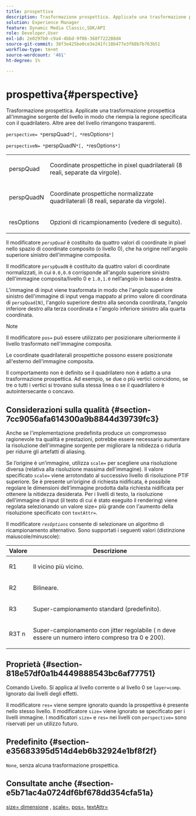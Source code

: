 ```yaml
---
title: prospettiva
description: Trasformazione prospettica. Applicate una trasformazione prospettica all'immagine sorgente del livello in modo che riempia la regione specificata con il quadrilatero. Altre aree del livello rimangono trasparenti.
solution: Experience Manager
feature: Dynamic Media Classic,SDK/API
role: Developer,User
exl-id: 2e0297b0-c9a4-4bbd-9f06-368f722288d4
source-git-commit: 38f3e425be0ce3e241fc18b477e3f68b7b763b51
workflow-type: tm+mt
source-wordcount: '461'
ht-degree: 1%

---
```


# prospettiva{#perspective}

Trasformazione prospettica. Applicate una trasformazione prospettica all&#39;immagine sorgente del livello in modo che riempia la regione specificata con il quadrilatero. Altre aree del livello rimangono trasparenti.

`perspective= *`perspQuad`*[, *`resOptions`*]`

`perspectiveN= *`perspQuadN`*[, *`resOptions`*]`

<table id="simpletable_4BD38BBF53964F7D97B9E58914C97B3F"> 
 <tr class="strow"> 
  <td class="stentry"> <p><span class="varname"> perspQuad</span> </p></td> 
  <td class="stentry"> <p>Coordinate prospettiche in pixel quadrilaterali (8 reali, separate da virgole). </p></td> 
 </tr> 
 <tr class="strow"> 
  <td class="stentry"> <p><span class="varname"> perspQuadN</span> </p></td> 
  <td class="stentry"> <p>Coordinate prospettiche normalizzate quadrilaterali (8 reali, separate da virgole). </p></td> 
 </tr> 
 <tr class="strow"> 
  <td class="stentry"> <p><span class="varname"> resOptions</span> </p></td> 
  <td class="stentry"> <p>Opzioni di ricampionamento (vedere di seguito). </p></td> 
 </tr> 
</table>

Il modificatore *`perspQuad`* è costituito da quattro valori di coordinate in pixel nello spazio di coordinate composito (o livello 0), che ha origine nell&#39;angolo superiore sinistro dell&#39;immagine composita.

Il modificatore `perspQuadN` è costituito da quattro valori di coordinate normalizzati, in cui `0.0,0.0` corrisponde all&#39;angolo superiore sinistro dell&#39;immagine composita/livello 0 e `1.0,1.0` nell’angolo in basso a destra.

L&#39;immagine di input viene trasformata in modo che l&#39;angolo superiore sinistro dell&#39;immagine di input venga mappato al primo valore di coordinata di `perspQuad[N]`, l&#39;angolo superiore destro alla seconda coordinata, l&#39;angolo inferiore destro alla terza coordinata e l&#39;angolo inferiore sinistro alla quarta coordinata.

>[!NOTE]
>
>Il modificatore `pos=` può essere utilizzato per posizionare ulteriormente il livello trasformato nell&#39;immagine composita.

Le coordinate quadrilaterali prospettiche possono essere posizionate all&#39;esterno dell&#39;immagine composita.

Il comportamento non è definito se il quadrilatero non è adatto a una trasformazione prospettica. Ad esempio, se due o più vertici coincidono, se tre o tutti i vertici si trovano sulla stessa linea o se il quadrilatero è autointersecante o concavo.

## Considerazioni sulla qualità {#section-7cc9056afa614300a9b8844d39739fc3}

Anche se l&#39;implementazione predefinita produce un compromesso ragionevole tra qualità e prestazioni, potrebbe essere necessario aumentare la risoluzione dell&#39;immagine sorgente per migliorare la nitidezza o ridurla per ridurre gli artefatti di aliasing.

Se l’origine è un’immagine, utilizza `scale=` per scegliere una risoluzione diversa (relativa alla risoluzione massima dell&#39;immagine). Il valore specificato `scale=` viene arrotondato al successivo livello di risoluzione PTIF superiore. Se è presente un’origine di richiesta nidificata, è possibile regolare le dimensioni dell’immagine prodotta dalla richiesta nidificata per ottenere la nitidezza desiderata. Per i livelli di testo, la risoluzione dell&#39;immagine di input (il testo di cui è stato eseguito il rendering) viene regolata selezionando un valore size= più grande con l&#39;aumento della risoluzione specificato con `textAttr=`.

Il modificatore *`resOptions`* consente di selezionare un algoritmo di ricampionamento alternativo. Sono supportati i seguenti valori (distinzione maiuscole/minuscole):

<table id="table_0F20007986324E228096888ED37219C0"> 
 <thead> 
  <tr> 
   <th class="entry"> <b> Valore</b> </th> 
   <th class="entry"> <b> Descrizione</b> </th> 
  </tr> 
 </thead>
 <tbody> 
  <tr> 
   <td> <p> <span class="codeph"> R1</span> </p> </td> 
   <td> <p> Il vicino più vicino. </p> </td> 
  </tr> 
  <tr> 
   <td> <p> <span class="codeph"> R2</span> </p> </td> 
   <td> <p> Bilineare. </p> </td> 
  </tr> 
  <tr> 
   <td> <p> <span class="codeph"> R3</span> </p> </td> 
   <td> <p> Super-campionamento standard (predefinito). </p> </td> 
  </tr> 
  <tr> 
   <td> <p> <span class="codeph">R3T<span class="varname"> n</span></span> </p> </td> 
   <td> <p> Super-campionamento con jitter regolabile (<span class="varname"> n</span> deve essere un numero intero compreso tra 0 e 200). </p> </td> 
  </tr> 
 </tbody> 
</table>

## Proprietà {#section-818e57df0a1b4449888543bc6af77751}

Comando Livello. Si applica al livello corrente o al livello 0 se `layer=comp`. Ignorato dai livelli degli effetti.

Il modificatore `res=` viene sempre ignorato quando la prospettiva è presente nello stesso livello. Il modificatore `size=` viene ignorato se specificato per i livelli immagine. I modificatori `size=` e `res=` nei livelli con `perspective=` sono riservati per un utilizzo futuro.

## Predefinito {#section-e35683395d514d4eb6b32924e1bf8f2f}

`None`, senza alcuna trasformazione prospettica.

## Consultate anche {#section-e5b71ac4a0724df6bf678dd354cfa51a}

[size= dimensione](../../../../../is-api/http-ref/image-serving-api-ref/c-http-protocol-reference/c-data-types/r-size.md#reference-04d383f32c7b4003bed9978cb854747b) , [scale=](../../../../../is-api/http-ref/image-serving-api-ref/c-http-protocol-reference/c-command-reference/r-is-http-scale.md#reference-098c30cea1764f189e6f7c7e400cc065), [pos=](../../../../../is-api/http-ref/image-serving-api-ref/c-http-protocol-reference/c-command-reference/r-pos.md#reference-65de948f4b404f1182b22119ca332143), [textAttr=](../../../../../is-api/http-ref/image-serving-api-ref/c-http-protocol-reference/c-command-reference/r-textattr.md#reference-ff00484fa3244286abeff34911f7ec0d)
